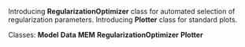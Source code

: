 Introducing **RegularizationOptimizer** class for automated selection of regularization parameters.
Introducing **Plotter** class for standard plots.

Classes:
**Model**
**Data**
**MEM**
**RegularizationOptimizer**
**Plotter**
